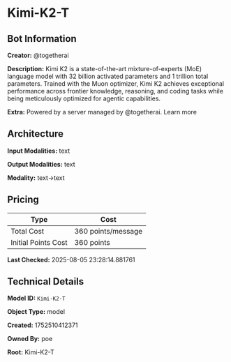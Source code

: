 # Kimi-K2-T

## Bot Information

**Creator:** @togetherai

**Description:** Kimi K2 is a state-of-the-art mixture-of-experts (MoE) language model with 32 billion activated parameters and 1 trillion total parameters. Trained with the Muon optimizer, Kimi K2 achieves exceptional performance across frontier knowledge, reasoning, and coding tasks while being meticulously optimized for agentic capabilities.

**Extra:** Powered by a server managed by @togetherai. Learn more


## Architecture

**Input Modalities:** text

**Output Modalities:** text

**Modality:** text->text


## Pricing

| Type | Cost |
|------|------|
| Total Cost | 360 points/message |
| Initial Points Cost | 360 points |

**Last Checked:** 2025-08-05 23:28:14.881761


## Technical Details

**Model ID:** `Kimi-K2-T`

**Object Type:** model

**Created:** 1752510412371

**Owned By:** poe

**Root:** Kimi-K2-T
